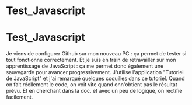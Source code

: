 ﻿# Test_Javascript
# Test_Javascript

Je viens de configurer Github sur mon nouveau PC : ça permet de tester si tout fonctionne correctement.
Et je suis en train de retravailler sur mon apprentissage de JavaScript : ça me permet donc également une sauvegarde pour avancer progressivement.
J'utilise l'application "Tutoriel de JavaScript" et j'ai remarqué quelques coquilles dans ce tutoriel. 
Quand on fait  réellement le code, on voit vite quand onn'obtient pas le résultat prévu. Et en cherchant dans la doc. et avec un peu de logique, on rectifie facilement.
